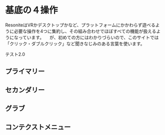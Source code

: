 # 基底の４操作
ResoniteはVRかデスクトップかなど、プラットフォームにかかわらず遊べるように必要な操作を4つに集約し、その組み合わせでほぼすべての機能が扱えるようになっています。
　が、初めての方にはわかりづらいので、このサイトでは「クリック・ダブルクリック」など聞きなじみのある言葉を使います。

テスト2.0

## プライマリー　
## セカンダリー
## グラブ
## コンテクストメニュー